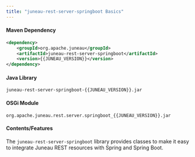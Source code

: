 ```yaml
---
title: "juneau-rest-server-springboot Basics"
---
```


#### Maven Dependency

```xml
<dependency>
    <groupId>org.apache.juneau</groupId>
    <artifactId>juneau-rest-server-springboot</artifactId>
    <version>{{JUNEAU_VERSION}}</version>
</dependency>
```

#### Java Library

```text
juneau-rest-server-springboot-{{JUNEAU_VERSION}}.jar
```

#### OSGi Module

```text
org.apache.juneau.rest.server.springboot_{{JUNEAU_VERSION}}.jar
```

#### Contents/Features

The `juneau-rest-server-springboot` library provides classes to make it easy to integrate Juneau REST resources with
Spring and Spring Boot.
